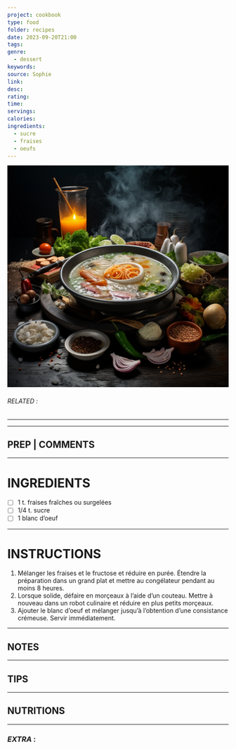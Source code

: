 ```yaml
---
project: cookbook
type: food
folder: recipes
date: 2023-09-20T21:00
tags: 
genre:
  - dessert
keywords: 
source: Sophie
link: 
desc: 
rating: 
time: 
servings: 
calories: 
ingredients:
  - sucre
  - fraises
  - oeufs
---
```


![IMAGE](_default.png)

###### *RELATED* : 
---


---
## PREP | COMMENTS



---
# INGREDIENTS

- [ ] 1 t. fraises fraîches ou surgelées
- [ ] 1/4 t. sucre
- [ ] 1 blanc d’oeuf

---
# INSTRUCTIONS

1. Mélanger les fraises et le fructose et réduire en purée. Étendre la préparation dans un grand plat et mettre au congélateur pendant au moins 8 heures.
2. Lorsque solide, défaire en morçeaux à l’aide d’un couteau. Mettre à nouveau dans un robot culinaire et réduire en plus petits morçeaux. 
3. Ajouter le blanc d’oeuf et mélanger jusqu’à l’obtention d’une consistance crémeuse. Servir immédiatement.

---
## NOTES



---
## TIPS



---
## NUTRITIONS



---
### *EXTRA* :



